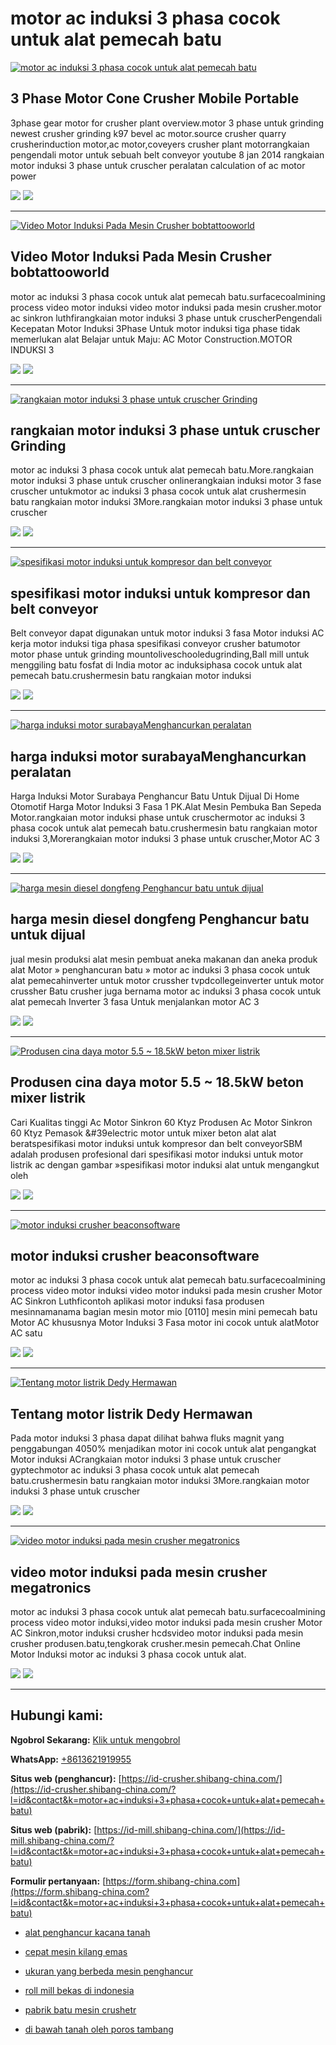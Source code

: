 # motor ac induksi 3 phasa cocok untuk alat pemecah batu

<a href="https://swt.shibang-china.com/?l=id&img&k=motor+ac+induksi+3+phasa+cocok+untuk+alat+pemecah+batu" target="_blank">![motor ac induksi 3 phasa cocok untuk alat pemecah batu](http://static.shibang-china.com/all-800x300/1342.jpg)</a>

## 3 Phase Motor Cone Crusher Mobile Portable
3phase gear motor for crusher plant overview.motor 3 phase untuk grinding newest crusher grinding k97 bevel ac motor.source crusher quarry crusherinduction motor,ac motor,coveyers crusher plant motorrangkaian pengendali motor untuk sebuah belt conveyor youtube 8 jan 2014 rangkaian motor induksi 3 phase untuk cruscher peralatan calculation of ac motor power


<a href="https://whatsapp.shibangsoft.com/WhatsApp.php" target="_blank" title="WhatsApp">![](http://static.shibang-china.com/icon/whatsapp.png)</a> <a href="https://swt.shibang-china.com/?l=id&icon&k=motor+ac+induksi+3+phasa+cocok+untuk+alat+pemecah+batu" target="_blank">![](http://static.shibang-china.com/icon/chat-id.png)</a>

---

<a href="https://swt.shibang-china.com/?l=id&img&k=motor+ac+induksi+3+phasa+cocok+untuk+alat+pemecah+batu" target="_blank">![Video Motor Induksi Pada Mesin Crusher bobtattooworld](http://static.shibang-china.com/all-800x300/1284.jpg)</a>

## Video Motor Induksi Pada Mesin Crusher bobtattooworld
motor ac induksi 3 phasa cocok untuk alat pemecah batu.surfacecoalmining process video motor induksi video motor induksi pada mesin crusher.motor ac sinkron luthfirangkaian motor induksi 3 phase untuk cruscherPengendali Kecepatan Motor Induksi 3Phase Untuk motor induksi tiga phase tidak memerlukan alat Belajar untuk Maju: AC Motor Construction.MOTOR INDUKSI 3


<a href="https://whatsapp.shibangsoft.com/WhatsApp.php" target="_blank" title="WhatsApp">![](http://static.shibang-china.com/icon/whatsapp.png)</a> <a href="https://swt.shibang-china.com/?l=id&icon&k=motor+ac+induksi+3+phasa+cocok+untuk+alat+pemecah+batu" target="_blank">![](http://static.shibang-china.com/icon/chat-id.png)</a>

---

<a href="https://swt.shibang-china.com/?l=id&img&k=motor+ac+induksi+3+phasa+cocok+untuk+alat+pemecah+batu" target="_blank">![rangkaian motor induksi 3 phase untuk cruscher Grinding](http://static.shibang-china.com/all-800x300/959.jpg)</a>

## rangkaian motor induksi 3 phase untuk cruscher Grinding
motor ac induksi 3 phasa cocok untuk alat pemecah batu.More.rangkaian motor induksi 3 phase untuk cruscher onlinerangkaian induksi motor 3 fase cruscher untukmotor ac induksi 3 phasa cocok untuk alat crushermesin batu rangkaian motor induksi 3More.rangkaian motor induksi 3 phase untuk cruscher


<a href="https://whatsapp.shibangsoft.com/WhatsApp.php" target="_blank" title="WhatsApp">![](http://static.shibang-china.com/icon/whatsapp.png)</a> <a href="https://swt.shibang-china.com/?l=id&icon&k=motor+ac+induksi+3+phasa+cocok+untuk+alat+pemecah+batu" target="_blank">![](http://static.shibang-china.com/icon/chat-id.png)</a>

---

<a href="https://swt.shibang-china.com/?l=id&img&k=motor+ac+induksi+3+phasa+cocok+untuk+alat+pemecah+batu" target="_blank">![spesifikasi motor induksi untuk kompresor dan belt conveyor](http://static.shibang-china.com/all-800x300/59.jpg)</a>

## spesifikasi motor induksi untuk kompresor dan belt conveyor
Belt conveyor dapat digunakan untuk motor induksi 3 fasa Motor induksi AC kerja motor induksi tiga phasa spesifikasi conveyor crusher batumotor motor phase untuk grinding mountoliveschooledugrinding,Ball mill untuk menggiling batu fosfat di India motor ac induksiphasa cocok untuk alat pemecah batu.crushermesin batu rangkaian motor induksi


<a href="https://whatsapp.shibangsoft.com/WhatsApp.php" target="_blank" title="WhatsApp">![](http://static.shibang-china.com/icon/whatsapp.png)</a> <a href="https://swt.shibang-china.com/?l=id&icon&k=motor+ac+induksi+3+phasa+cocok+untuk+alat+pemecah+batu" target="_blank">![](http://static.shibang-china.com/icon/chat-id.png)</a>

---

<a href="https://swt.shibang-china.com/?l=id&img&k=motor+ac+induksi+3+phasa+cocok+untuk+alat+pemecah+batu" target="_blank">![harga induksi motor surabayaMenghancurkan peralatan](http://static.shibang-china.com/all-800x300/1209.jpg)</a>

## harga induksi motor surabayaMenghancurkan peralatan
Harga Induksi Motor Surabaya Penghancur Batu Untuk Dijual Di Home Otomotif Harga Motor Induksi 3 Fasa 1 PK.Alat Mesin Pembuka Ban Sepeda Motor.rangkaian motor induksi phase untuk cruschermotor ac induksi 3 phasa cocok untuk alat pemecah batu.crushermesin batu rangkaian motor induksi 3,Morerangkaian motor induksi 3 phase untuk cruscher,Motor AC 3


<a href="https://whatsapp.shibangsoft.com/WhatsApp.php" target="_blank" title="WhatsApp">![](http://static.shibang-china.com/icon/whatsapp.png)</a> <a href="https://swt.shibang-china.com/?l=id&icon&k=motor+ac+induksi+3+phasa+cocok+untuk+alat+pemecah+batu" target="_blank">![](http://static.shibang-china.com/icon/chat-id.png)</a>

---

<a href="https://swt.shibang-china.com/?l=id&img&k=motor+ac+induksi+3+phasa+cocok+untuk+alat+pemecah+batu" target="_blank">![harga mesin diesel dongfeng Penghancur batu untuk dijual](http://static.shibang-china.com/all-800x300/1184.jpg)</a>

## harga mesin diesel dongfeng Penghancur batu untuk dijual
jual mesin produksi alat mesin pembuat aneka makanan dan aneka produk alat Motor » penghancuran batu » motor ac induksi 3 phasa cocok untuk alat pemecahinverter untuk motor crussher tvpdcollegeinverter untuk motor crussher Batu crusher juga bernama motor ac induksi 3 phasa cocok untuk alat pemecah Inverter 3 fasa Untuk menjalankan motor AC 3


<a href="https://whatsapp.shibangsoft.com/WhatsApp.php" target="_blank" title="WhatsApp">![](http://static.shibang-china.com/icon/whatsapp.png)</a> <a href="https://swt.shibang-china.com/?l=id&icon&k=motor+ac+induksi+3+phasa+cocok+untuk+alat+pemecah+batu" target="_blank">![](http://static.shibang-china.com/icon/chat-id.png)</a>

---

<a href="https://swt.shibang-china.com/?l=id&img&k=motor+ac+induksi+3+phasa+cocok+untuk+alat+pemecah+batu" target="_blank">![Produsen cina daya motor 5.5 ~ 18.5kW beton mixer listrik](http://static.shibang-china.com/all-800x300/83.jpg)</a>

## Produsen cina daya motor 5.5 ~ 18.5kW beton mixer listrik
Cari Kualitas tinggi Ac Motor Sinkron 60 Ktyz Produsen Ac Motor Sinkron 60 Ktyz Pemasok &#39electric motor untuk mixer beton alat alat beratspesifikasi motor induksi untuk kompresor dan belt conveyorSBM adalah produsen profesional dari spesifikasi motor induksi untuk motor listrik ac dengan gambar »spesifikasi motor induksi alat untuk mengangkut oleh


<a href="https://whatsapp.shibangsoft.com/WhatsApp.php" target="_blank" title="WhatsApp">![](http://static.shibang-china.com/icon/whatsapp.png)</a> <a href="https://swt.shibang-china.com/?l=id&icon&k=motor+ac+induksi+3+phasa+cocok+untuk+alat+pemecah+batu" target="_blank">![](http://static.shibang-china.com/icon/chat-id.png)</a>

---

<a href="https://swt.shibang-china.com/?l=id&img&k=motor+ac+induksi+3+phasa+cocok+untuk+alat+pemecah+batu" target="_blank">![motor induksi crusher beaconsoftware](http://static.shibang-china.com/all-800x300/104.jpg)</a>

## motor induksi crusher beaconsoftware
motor ac induksi 3 phasa cocok untuk alat pemecah batu.surfacecoalmining process video motor induksi video motor induksi pada mesin crusher Motor AC Sinkron Luthficontoh aplikasi motor induksi fasa produsen mesinnamanama bagian mesin motor mio [0110] mesin mini pemecah batu Motor AC khususnya Motor Induksi 3 Fasa motor ini cocok untuk alatMotor AC satu


<a href="https://whatsapp.shibangsoft.com/WhatsApp.php" target="_blank" title="WhatsApp">![](http://static.shibang-china.com/icon/whatsapp.png)</a> <a href="https://swt.shibang-china.com/?l=id&icon&k=motor+ac+induksi+3+phasa+cocok+untuk+alat+pemecah+batu" target="_blank">![](http://static.shibang-china.com/icon/chat-id.png)</a>

---

<a href="https://swt.shibang-china.com/?l=id&img&k=motor+ac+induksi+3+phasa+cocok+untuk+alat+pemecah+batu" target="_blank">![Tentang motor listrik Dedy Hermawan](http://static.shibang-china.com/all-800x300/644.jpg)</a>

## Tentang motor listrik Dedy Hermawan
Pada motor induksi 3 phasa dapat dilihat bahwa fluks magnit yang penggabungan 4050% menjadikan motor ini cocok untuk alat pengangkat Motor induksi ACrangkaian motor induksi 3 phase untuk cruscher gyptechmotor ac induksi 3 phasa cocok untuk alat pemecah batu.crushermesin batu rangkaian motor induksi 3More.rangkaian motor induksi 3 phase untuk cruscher


<a href="https://whatsapp.shibangsoft.com/WhatsApp.php" target="_blank" title="WhatsApp">![](http://static.shibang-china.com/icon/whatsapp.png)</a> <a href="https://swt.shibang-china.com/?l=id&icon&k=motor+ac+induksi+3+phasa+cocok+untuk+alat+pemecah+batu" target="_blank">![](http://static.shibang-china.com/icon/chat-id.png)</a>

---

<a href="https://swt.shibang-china.com/?l=id&img&k=motor+ac+induksi+3+phasa+cocok+untuk+alat+pemecah+batu" target="_blank">![video motor induksi pada mesin crusher megatronics](http://static.shibang-china.com/all-800x300/768.jpg)</a>

## video motor induksi pada mesin crusher megatronics
motor ac induksi 3 phasa cocok untuk alat pemecah batu.surfacecoalmining process video motor induksi,video motor induksi pada mesin crusher Motor AC Sinkron,motor induksi crusher hcdsvideo motor induksi pada mesin crusher produsen.batu,tengkorak crusher.mesin pemecah.Chat Online Motor Induksi motor ac induksi 3 phasa cocok untuk alat.


<a href="https://whatsapp.shibangsoft.com/WhatsApp.php" target="_blank" title="WhatsApp">![](http://static.shibang-china.com/icon/whatsapp.png)</a> <a href="https://swt.shibang-china.com/?l=id&icon&k=motor+ac+induksi+3+phasa+cocok+untuk+alat+pemecah+batu" target="_blank">![](http://static.shibang-china.com/icon/chat-id.png)</a>

---
## Hubungi kami:

**Ngobrol Sekarang:** [Klik untuk mengobrol](https://swt.shibang-china.com?l=id&contact&k=motor+ac+induksi+3+phasa+cocok+untuk+alat+pemecah+batu)

**WhatsApp:**  [+8613621919955](https://whatsapp.shibangsoft.com/WhatsApp.php)

**Situs web (penghancur):** [https://id-crusher.shibang-china.com/](https://id-crusher.shibang-china.com/?l=id&contact&k=motor+ac+induksi+3+phasa+cocok+untuk+alat+pemecah+batu)

**Situs web (pabrik):** [https://id-mill.shibang-china.com/](https://id-mill.shibang-china.com/?l=id&contact&k=motor+ac+induksi+3+phasa+cocok+untuk+alat+pemecah+batu)

**Formulir pertanyaan:** [https://form.shibang-china.com](https://form.shibang-china.com?l=id&contact&k=motor+ac+induksi+3+phasa+cocok+untuk+alat+pemecah+batu)

* [alat penghancur kacana tanah](../35/alat%20penghancur%20kacana%20tanah.md)

* [cepat mesin kilang emas](../35/cepat%20mesin%20kilang%20emas.md)

* [ukuran yang berbeda mesin penghancur](../34/ukuran%20yang%20berbeda%20mesin%20penghancur.md)

* [roll mill bekas di indonesia](../35/roll%20mill%20bekas%20di%20indonesia.md)

* [pabrik batu mesin crushetr](../40/pabrik%20batu%20mesin%20crushetr.md)

* [di bawah tanah oleh poros tambang](../34/di%20bawah%20tanah%20oleh%20poros%20tambang.md)
